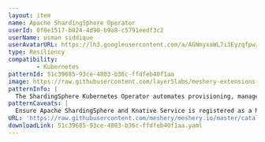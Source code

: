 ```yaml
---
layout: item
name: Apache ShardingSphere Operator
userId: 0f0e1517-b824-4d90-b9a8-c5791eedf3c2
userName: usman siddique
userAvatarURL: https://lh3.googleusercontent.com/a/AGNmyxaWL7i3EyzqfpwJ8QaO5M0CNzCTlYVefNLAviG2LA=s96-c
type: Resiliency
compatibility: 
        - Kubernetes
patternId: 51c39685-93ce-4803-b36c-ffdfeb40f1aa
image: https://raw.githubusercontent.com/layer5labs/meshery-extensions-packages/master/action-assets/design-assets/51c39685-93ce-4803-b36c-ffdfeb40f1aa-light.png,https://raw.githubusercontent.com/layer5labs/meshery-extensions-packages/master/action-assets/design-assets/51c39685-93ce-4803-b36c-ffdfeb40f1aa-dark.png
patternInfo: |
  The ShardingSphere Kubernetes Operator automates provisioning, management, and operations of ShardingSphere Proxy clusters running on Kubernetes. Apache ShardingSphere is an ecosystem to transform any database into a distributed database system, and enhance it with sharding, elastic scaling, encryption features & more.
patternCaveats: |
  Ensure Apache ShardingSphere and Knative Service is registered as a MeshModel
URL: 'https://raw.githubusercontent.com/meshery/meshery.io/master/catalog/51c39685-93ce-4803-b36c-ffdfeb40f1aa.yaml'
downloadLink: 51c39685-93ce-4803-b36c-ffdfeb40f1aa.yaml
---
```


